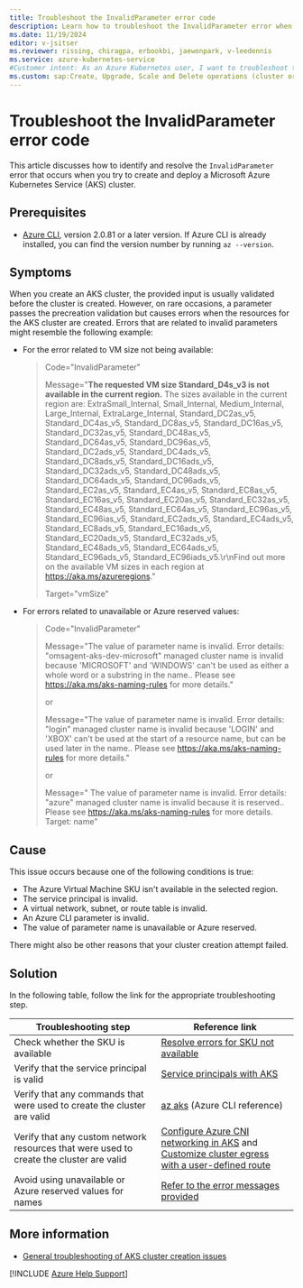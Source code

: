 ```yaml
---
title: Troubleshoot the InvalidParameter error code
description: Learn how to troubleshoot the InvalidParameter error when you try to create and deploy an Azure Kubernetes Service (AKS) cluster.
ms.date: 11/19/2024
editor: v-jsitser
ms.reviewer: rissing, chiragpa, erbookbi, jaewonpark, v-leedennis
ms.service: azure-kubernetes-service
#Customer intent: As an Azure Kubernetes user, I want to troubleshoot the InvalidParameter error code so that I can successfully create and deploy an Azure Kubernetes Service (AKS) cluster.
ms.custom: sap:Create, Upgrade, Scale and Delete operations (cluster or nodepool)
---
```

# Troubleshoot the InvalidParameter error code

This article discusses how to identify and resolve the `InvalidParameter` error that occurs when you try to create and deploy a Microsoft Azure Kubernetes Service (AKS) cluster.

## Prerequisites

- [Azure CLI](/cli/azure/install-azure-cli), version 2.0.81 or a later version. If Azure CLI is already installed, you can find the version number by running `az --version`.

## Symptoms

When you create an AKS cluster, the provided input is usually validated before the cluster is created. However, on rare occasions, a parameter passes the precreation validation but causes errors when the resources for the AKS cluster are created. Errors that are related to invalid parameters might resemble the following example:

- For the error related to VM size not being available:

    > Code="InvalidParameter"
    >
    > Message="**The requested VM size Standard_D4s_v3 is not available in the current region.** The sizes available in the current region are: ExtraSmall_Internal, Small_Internal, Medium_Internal, Large_Internal, ExtraLarge_Internal, Standard_DC2as_v5, Standard_DC4as_v5, Standard_DC8as_v5, Standard_DC16as_v5, Standard_DC32as_v5, Standard_DC48as_v5, Standard_DC64as_v5, Standard_DC96as_v5, Standard_DC2ads_v5, Standard_DC4ads_v5, Standard_DC8ads_v5, Standard_DC16ads_v5, Standard_DC32ads_v5, Standard_DC48ads_v5, Standard_DC64ads_v5, Standard_DC96ads_v5, Standard_EC2as_v5, Standard_EC4as_v5, Standard_EC8as_v5, Standard_EC16as_v5, Standard_EC20as_v5, Standard_EC32as_v5, Standard_EC48as_v5, Standard_EC64as_v5, Standard_EC96as_v5, Standard_EC96ias_v5, Standard_EC2ads_v5, Standard_EC4ads_v5, Standard_EC8ads_v5, Standard_EC16ads_v5, Standard_EC20ads_v5, Standard_EC32ads_v5, Standard_EC48ads_v5, Standard_EC64ads_v5, Standard_EC96ads_v5, Standard_EC96iads_v5.\r\nFind out more on the available VM sizes in each region at <https://aka.ms/azureregions>."
    >
    > Target="vmSize"

- For errors related to unavailable or Azure reserved values:

    > Code="InvalidParameter"
    >
    > Message="The value of parameter name is invalid. Error details: "omsagent-aks-dev-microsoft" managed cluster name is invalid because 'MICROSOFT' and 'WINDOWS' can't be used as either a whole word or a substring in the name.. Please see https://aka.ms/aks-naming-rules for more details."
    >
    > or
    >
    > Message="The value of parameter name is invalid. Error details: "login" managed cluster name is invalid because 'LOGIN' and 'XBOX' can't be used at the start of a resource name, but can be used later in the name.. Please see https://aka.ms/aks-naming-rules for more details."
    >
    > or
    >
    > Message=" The value of parameter name is invalid. Error details: "azure" managed cluster name is invalid because it is reserved.. Please see https://aka.ms/aks-naming-rules for more details.
    Target: name"

## Cause

This issue occurs because one of the following conditions is true:

- The Azure Virtual Machine SKU isn't available in the selected region.
- The service principal is invalid.
- A virtual network, subnet, or route table is invalid.
- An Azure CLI parameter is invalid.
- The value of parameter name is unavailable or Azure reserved.

There might also be other reasons that your cluster creation attempt failed.

## Solution

In the following table, follow the link for the appropriate troubleshooting step.

| Troubleshooting step | Reference link |
| -------------------- | -------------- |
| Check whether the SKU is available | [Resolve errors for SKU not available](/azure/azure-resource-manager/troubleshooting/error-sku-not-available) |
| Verify that the service principal is valid | [Service principals with AKS](/azure/aks/kubernetes-service-principal) |
| Verify that any commands that were used to create the cluster are valid | [az aks](/cli/azure/aks#az-aks-create) (Azure CLI reference) |
| Verify that any custom network resources that were used to create the cluster are valid | [Configure Azure CNI networking in AKS](/azure/aks/configure-azure-cni) and [Customize cluster egress with a user-defined route](/azure/aks/egress-outboundtype) |
| Avoid using unavailable or Azure reserved values for names | [Refer to the error messages provided](#symptoms)

## More information

- [General troubleshooting of AKS cluster creation issues](troubleshoot-aks-cluster-creation-issues.md)

[!INCLUDE [Azure Help Support](../../../includes/azure-help-support.md)]
